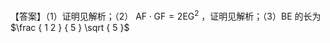 【答案】（1）证明见解析；（2） $\mathrm { A F } { \cdot } \mathrm { G F } { = } 2 \mathrm { E G } ^ { 2 }$ ，证明见解析；（3）BE 的长为 $\frac { 1 2 } { 5 } \sqrt { 5 }$
